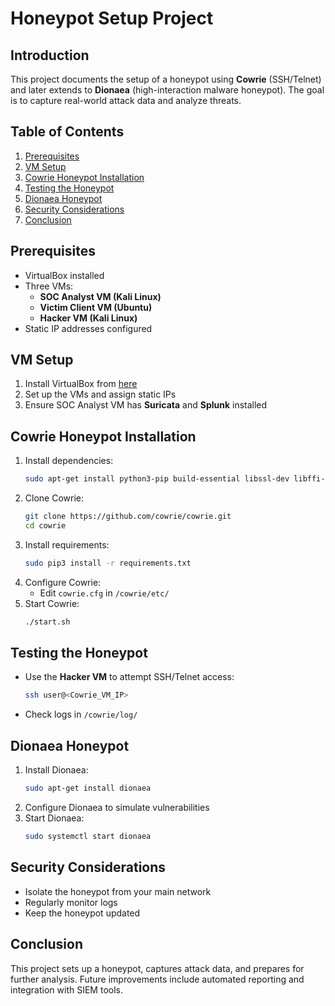 # Honeypot Setup Project

## Introduction
This project documents the setup of a honeypot using **Cowrie** (SSH/Telnet) and later extends to **Dionaea** (high-interaction malware honeypot). The goal is to capture real-world attack data and analyze threats.

## Table of Contents
1. [Prerequisites](#prerequisites)
2. [VM Setup](#vm-setup)
3. [Cowrie Honeypot Installation](#cowrie-honeypot-installation)
4. [Testing the Honeypot](#testing-the-honeypot)
5. [Dionaea Honeypot](#dionaea-honeypot)
6. [Security Considerations](#security-considerations)
7. [Conclusion](#conclusion)

## Prerequisites
- VirtualBox installed
- Three VMs:
  - **SOC Analyst VM (Kali Linux)**
  - **Victim Client VM (Ubuntu)**
  - **Hacker VM (Kali Linux)**
- Static IP addresses configured

## VM Setup
1. Install VirtualBox from [here](https://www.virtualbox.org/wiki/Downloads)
2. Set up the VMs and assign static IPs
3. Ensure SOC Analyst VM has **Suricata** and **Splunk** installed

## Cowrie Honeypot Installation
1. Install dependencies:
   ```bash
   sudo apt-get install python3-pip build-essential libssl-dev libffi-dev python3-dev
   ```
2. Clone Cowrie:
   ```bash
   git clone https://github.com/cowrie/cowrie.git
   cd cowrie
   ```
3. Install requirements:
   ```bash
   sudo pip3 install -r requirements.txt
   ```
4. Configure Cowrie:
   - Edit `cowrie.cfg` in `/cowrie/etc/`
5. Start Cowrie:
   ```bash
   ./start.sh
   ```

## Testing the Honeypot
- Use the **Hacker VM** to attempt SSH/Telnet access:
  ```bash
  ssh user@<Cowrie_VM_IP>
  ```
- Check logs in `/cowrie/log/`

## Dionaea Honeypot
1. Install Dionaea:
   ```bash
   sudo apt-get install dionaea
   ```
2. Configure Dionaea to simulate vulnerabilities
3. Start Dionaea:
   ```bash
   sudo systemctl start dionaea
   ```

## Security Considerations
- Isolate the honeypot from your main network
- Regularly monitor logs
- Keep the honeypot updated

## Conclusion
This project sets up a honeypot, captures attack data, and prepares for further analysis. Future improvements include automated reporting and integration with SIEM tools.
